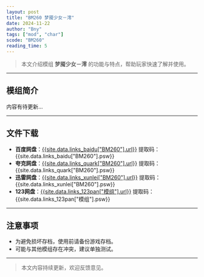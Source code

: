 ```yaml
---
layout: post
title: "BM260 梦魇少女－澪"
date: 2024-11-22
author: "Bny"
tags: ["mod", "char"]
scode: "BM260"
reading_time: 5
---
```


> 本文介绍模组 **梦魇少女－澪** 的功能与特点，帮助玩家快速了解并使用。

---

## 模组简介

内容有待更新...

---

## 文件下载
- **百度网盘**：[{{site.data.links_baidu["BM260"].url}}]({{site.data.links_baidu["BM260"].url}}) 提取码：{{site.data.links_baidu["BM260"].psw}}
- **夸克网盘**：[{{site.data.links_quark["BM260"].url}}]({{site.data.links_quark["BM260"].url}}) 提取码：{{site.data.links_quark["BM260"].psw}}
- **迅雷网盘**：[{{site.data.links_xunlei["BM260"].url}}]({{site.data.links_xunlei["BM260"].url}}) 提取码：{{site.data.links_xunlei["BM260"].psw}}
- **123网盘**：[{{site.data.links_123pan["模组"].url}}]({{site.data.links_123pan["模组"].url}}) 提取码：{{site.data.links_123pan["模组"].psw}}

---

## 注意事项
- 为避免损坏存档，使用前请备份游戏存档。
- 可能与其他模组存在冲突，建议单独测试。

---

> 本文内容持续更新，欢迎反馈意见。
